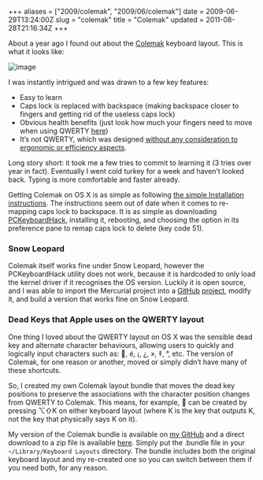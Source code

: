 +++
aliases = ["2009/colemak", "2009/06/colemak"]
date = 2009-06-29T13:24:00Z
slug = "colemak"
title = "Colemak"
updated = 2011-08-28T21:16:34Z
+++

About a year ago I found out about the [Colemak](http://colemak.com)
keyboard layout. This is what it looks like:

![image](http://colemak.com/wiki/images/8/80/Colemak_layout_2.png)

I was instantly intrigued and was drawn to a few key features:

-   Easy to learn
-   Caps lock is replaced with backspace (making backspace closer to
    fingers and getting rid of the useless caps lock)
-   Obvious health benefits (just look how much your fingers need to
    move when using QWERTY [here](http://colemak.com/Compare))
-   It’s not QWERTY, which was designed [without any consideration to
    ergonomic or efficiency
    aspects](http://colemak.com/FAQ#What.27s_wrong_with_the_QWERTY_layout.3F).

Long story short: it took me a few tries to commit to learning it (3
tries over year in fact). Eventually I went cold turkey for a week and
haven’t looked back. Typing is more comfortable and faster already.

Getting Colemak on OS X is as simple as following [the simple
Installation instructions](http://colemak.com/Mac). The instructions
seem out of date when it comes to re-mapping caps lock to backspace. It
is as simple as downloading
[PCKeyboardHack](http://www.pqrs.org/tekezo/macosx/keyremap4macbook/extra.html),
installing it, rebooting, and choosing the option in its preference pane
to remap caps lock to delete (key code 51).

### Snow Leopard

Colemak itself works fine under Snow Leopard, however the PCKeyboardHack
utility does not work, because it is hardcoded to only load the kernel
driver if it recognises the OS version. Luckily it is open source, and I
was able to import the Mercurial project into a
[GitHub](http://github.com)
[project](http://github.com/bjeanes/PCKeyboardHack), modify it, and
build a version that works fine on Snow Leopard.

### Dead Keys that Apple uses on the QWERTY layout

One thing I loved about the QWERTY layout on OS X was the sensible dead
key and alternate character behaviours, allowing users to quickly and
logically input characters such as: , é, ¡, ¿, », ‡, °, etc. The
version of Colemak, for one reason or another, moved or simply didn’t
have many of these shortcuts.

So, I created my own Colemak layout bundle that moves the dead key
positions to preserve the associations with the character position
changes from QWERTY to Colemak. This means, for example,  can be
created by pressing ⌥⇧K on either keyboard layout (where K is the key
that outputs K, not the key that physically says K on it).

My version of the Colemak bundle is available on [my
GitHub](http://github.com/bjeanes/colemak) and a direct download to a
zip file is available
[here](http://cloud.github.com/downloads/bjeanes/colemak/ColemakKeyboardLayouts.bundle.zip).
Simply put the .bundle file in your `~/Library/Keyboard Layouts`
directory. The bundle includes both the original keyboard layout and my
re-created one so you can switch between them if you need both, for any
reason.
